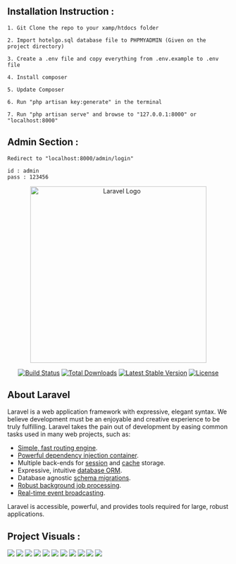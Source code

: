 ## Installation Instruction : 

```
1. Git Clone the repo to your xamp/htdocs folder
```

```
2. Import hotelgo.sql database file to PHPMYADMIN (Given on the project directory)
```

```
3. Create a .env file and copy everything from .env.example to .env file
```

```
4. Install composer
```
```
5. Update Composer
```

```
6. Run "php artisan key:generate" in the terminal
```

```
7. Run "php artisan serve" and browse to "127.0.0.1:8000" or "localhost:8000"
```


## Admin Section : 

```
Redirect to "localhost:8000/admin/login"
```

```
id : admin
pass : 123456
```


<p align="center"><a href="https://laravel.com" target="_blank"><img src="https://raw.githubusercontent.com/laravel/art/master/logo-lockup/5%20SVG/2%20CMYK/1%20Full%20Color/laravel-logolockup-cmyk-red.svg" width="400" alt="Laravel Logo"></a></p>

<p align="center">
<a href="https://github.com/laravel/framework/actions"><img src="https://github.com/laravel/framework/workflows/tests/badge.svg" alt="Build Status"></a>
<a href="https://packagist.org/packages/laravel/framework"><img src="https://img.shields.io/packagist/dt/laravel/framework" alt="Total Downloads"></a>
<a href="https://packagist.org/packages/laravel/framework"><img src="https://img.shields.io/packagist/v/laravel/framework" alt="Latest Stable Version"></a>
<a href="https://packagist.org/packages/laravel/framework"><img src="https://img.shields.io/packagist/l/laravel/framework" alt="License"></a>
</p>

## About Laravel

Laravel is a web application framework with expressive, elegant syntax. We believe development must be an enjoyable and creative experience to be truly fulfilling. Laravel takes the pain out of development by easing common tasks used in many web projects, such as:

- [Simple, fast routing engine](https://laravel.com/docs/routing).
- [Powerful dependency injection container](https://laravel.com/docs/container).
- Multiple back-ends for [session](https://laravel.com/docs/session) and [cache](https://laravel.com/docs/cache) storage.
- Expressive, intuitive [database ORM](https://laravel.com/docs/eloquent).
- Database agnostic [schema migrations](https://laravel.com/docs/migrations).
- [Robust background job processing](https://laravel.com/docs/queues).
- [Real-time event broadcasting](https://laravel.com/docs/broadcasting).

Laravel is accessible, powerful, and provides tools required for large, robust applications.

## Project Visuals :

<a href="https://ibb.co/kMXmygp"><img src="https://i.ibb.co/b7Xb3gx/Screenshot-42.png" border="0" style="margin-bottom:20px;"></a>
<a href="https://ibb.co/Cw3Nz3M"><img src="https://i.ibb.co/dfw1rwL/Screenshot-44.png" border="0" style="margin-bottom:20px;"></a>
<a href="https://ibb.co/sH4L7jM"><img src="https://i.ibb.co/5F3qZTf/Screenshot-46.png" border="0" style="margin-bottom:20px;"></a>
<a href="https://ibb.co/LrzY3HF"><img src="https://i.ibb.co/G9vnqN6/Screenshot-47.png" border="0" style="margin-bottom:20px;"></a>
<a href="https://ibb.co/tswKSQr"><img src="https://i.ibb.co/vPCqbVn/Screenshot-48.png" border="0" style="margin-bottom:20px;"></a>
<a href="https://ibb.co/dcbbmwN"><img src="https://i.ibb.co/SxQQf4k/Screenshot-49.png" border="0" style="margin-bottom:20px;"></a>
<a href="https://ibb.co/GQyNYcY"><img src="https://i.ibb.co/YBmwnpn/Screenshot-50.png" border="0" style="margin-bottom:20px;"></a>
<a href="https://ibb.co/Tqgnsg5"><img src="https://i.ibb.co/Pz6bd68/Screenshot-51.png" border="0" style="margin-bottom:20px;"></a>
<a href="https://ibb.co/nCnHcZB"><img src="https://i.ibb.co/pyRtzGQ/Screenshot-52.png" border="0" style="margin-bottom:20px;"></a>
<a href="https://ibb.co/RyCjqDr"><img src="https://i.ibb.co/k1hmtSb/Screenshot-53.png" border="0" style="margin-bottom:20px;"></a>
<a href="https://ibb.co/Kbcygy3"><img src="https://i.ibb.co/DzPKFKS/Screenshot-54.png" border="0" style="margin-bottom:20px;"></a>
